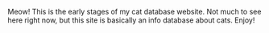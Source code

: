 Meow! 
This is the early stages of my cat database website.
Not much to see here right now, but this site is basically an info database about cats.
Enjoy! 